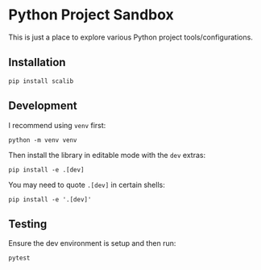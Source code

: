 # Python Project Sandbox

This is just a place to explore various Python project tools/configurations.

## Installation

```
pip install scalib
```

## Development

I recommend using `venv` first:

```
python -m venv venv
```

Then install the library in editable mode with the `dev` extras:

```
pip install -e .[dev]
```

You may need to quote `.[dev]` in certain shells:

```
pip install -e '.[dev]'
```

## Testing

Ensure the dev environment is setup and then run:

```
pytest
```
